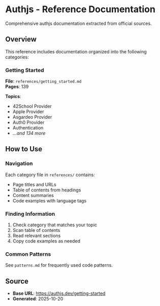 # Authjs - Reference Documentation

Comprehensive authjs documentation extracted from official sources.

## Overview

This reference includes documentation organized into the following categories:

### Getting Started

**File**: `references/getting_started.md`  
**Pages**: 139

**Topics**:
- 42School Provider
- Apple Provider
- Asgardeo Provider
- Auth0 Provider
- Authentication
- *...and 134 more*


## How to Use

### Navigation
Each category file in `references/` contains:
- Page titles and URLs
- Table of contents from headings
- Content summaries
- Code examples with language tags

### Finding Information
1. Check category that matches your topic
2. Scan table of contents
3. Read relevant sections
4. Copy code examples as needed

### Common Patterns
See `patterns.md` for frequently used code patterns.

## Source

- **Base URL**: https://authjs.dev/getting-started
- **Generated**: 2025-10-20
